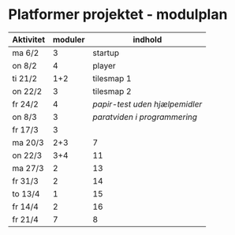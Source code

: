 # Platformer projektet - modulplan


| Aktivitet | moduler   | indhold                       |
|-----------|-----------|-------------------------------|
| ma 6/2    | 3         | startup                       |
| on 8/2    | 4         | player                        |
| ti 21/2   | 1+2       | tilesmap 1                    |
| on 22/2   | 3         | tilesmap 2                    |
| fr 24/2   | 4         | *papir-test uden hjælpemidler*|
| on 8/3    | 3         | *paratviden i programmering*  |
| fr 17/3   | 3         |                               |
| ma 20/3   | 2+3       | 7                             |
| on 22/3   | 3+4       | 11                            |
| ma 27/3   | 2         | 13                            |
| fr 31/3   | 2         | 14                            |
| to 13/4   | 1         | 15                            |
| fr 14/4   | 2         | 16                            |
| fr 21/4   | 7         | 8                             |